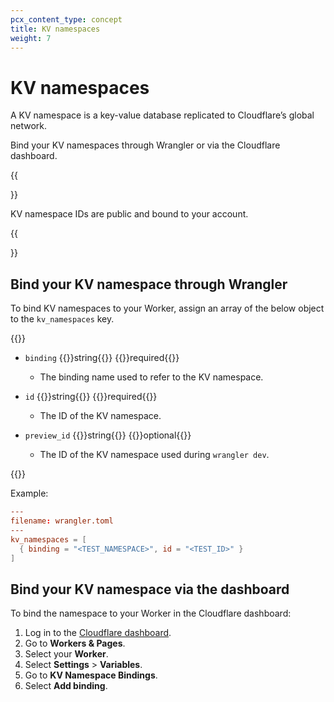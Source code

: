 ```yaml
---
pcx_content_type: concept
title: KV namespaces
weight: 7
---
```


# KV namespaces

A KV namespace is a key-value database replicated to Cloudflare’s global network.

Bind your KV namespaces through Wrangler or via the Cloudflare dashboard.

{{<Aside type="note">}}

KV namespace IDs are public and bound to your account.

{{</Aside>}}

## Bind your KV namespace through Wrangler

To bind KV namespaces to your Worker, assign an array of the below object to the `kv_namespaces` key.

{{<definitions>}}

- `binding` {{<type>}}string{{</type>}} {{<prop-meta>}}required{{</prop-meta>}}

  - The binding name used to refer to the KV namespace.

- `id` {{<type>}}string{{</type>}} {{<prop-meta>}}required{{</prop-meta>}}

  - The ID of the KV namespace.

- `preview_id` {{<type>}}string{{</type>}} {{<prop-meta>}}optional{{</prop-meta>}}

  - The ID of the KV namespace used during `wrangler dev`.

{{</definitions>}}

Example:

```toml
---
filename: wrangler.toml
---
kv_namespaces = [
  { binding = "<TEST_NAMESPACE>", id = "<TEST_ID>" }
]
```
## Bind your KV namespace via the dashboard

To bind the namespace to your Worker in the Cloudflare dashboard:

1. Log in to the [Cloudflare dashboard](https://dash.cloudflare.com).
2. Go to **Workers & Pages**.
3. Select your **Worker**.
4. Select **Settings** > **Variables**.
5. Go to **KV Namespace Bindings**.
6. Select **Add binding**.